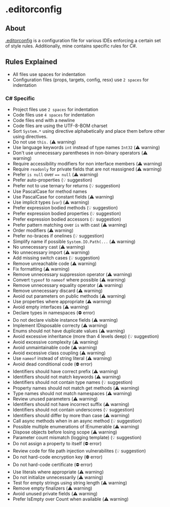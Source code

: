 # .editorconfig

## About

[.editorconfig](https://editorconfig.org/) is a configuration file for various IDEs enforcing a certain set of style rules. Additionally, mine contains specific rules for C#.

## Rules Explained

- All files use spaces for indentation
- Configuration files (props, targets, config, resx) use `2 spaces` for indentation

### C# Specific

- Project files use `2 spaces` for indentation
- Code files use `4 spaces` for indentation
- Code files end with a newline
- Code files are using the UTF-8-BOM charset
- Sort `System.*` using directive alphabetically and place them before other using directives.
- Do not use `this.` (⚠️ warning)
- Use language keywords `int` instead of type names `Int32` (⚠️ warning)
- Don't use unnecessary parentheses in non-binary operators (⚠️ warning)
- Require accessibility modifiers for non interface members (⚠️ warning)
- Require `readonly` for private fields that are not reassigned (⚠️ warning)
- Prefer `is null` over `== null` (⚠️ warning)
- Prefer auto-properties (💡 suggestion)
- Prefer not to use ternary for returns (💡 suggestion)
- Use PascalCase for method names
- Use PascalCase for constant fields (⚠️ warning)
- Use implicit types (`var`) (⚠️ warning)
- Prefer expression bodied methods (💡 suggestion)
- Prefer expression bodied properties (💡 suggestion)
- Prefer expression bodied accessors (💡 suggestion)
- Prefer pattern matching over `is` with cast (⚠️ warning)
- Order modifiers (⚠️ warning)
- Prefer no-braces if onelines (💡 suggestion)
- Simplify name if possible `System.IO.Path(...` (⚠️ warning)
- No unnecessary cast (⚠️ warning)
- No unnecessary import (⚠️ warning)
- Add missing switch cases (💡 suggestion)
- Remove unreachable code (⚠️ warning)
- Fix formatting (⚠️ warning)
- Remove unnecessary suppression operator (⚠️ warning)
- Convert `typeof` to `nameof` where possible (⚠️ warning)
- Remove unnecessary equality operator (⚠️ warning)
- Remove unnecessary discard (⚠️ warning)
- Avoid out parameters on public methods (⚠️ warning)
- Use properties where appropriate (⚠️ warning)
- Avoid empty interfaces (⚠️ warning)
- Declare types in namespaces (⛔ error)
- Do not declare visible instance fields (⚠️ warning)
- Implement IDisposable correcty (⚠️ warning)
- Enums should not have duplicate values (⚠️ warning)
- Avoid excessive inheritance (more than 4 levels deep) (💡 suggestion)
- Avoid excessive complexity  (⚠️ warning)
- Avoid unmaintainable code (⚠️ warning)
- Avoid excessive class coupling (⚠️ warning)
- Use `nameof` instead of string literal (⚠️ warning)
- Avoid dead conditional code (⛔ error)
- Identifiers should have correct prefix (⚠️ warning)
- Identifiers should not match keywords (⚠️ warning)
- Identifiers should not contain type names (💡 suggestion)
- Property names should not match get methods (⚠️ warning)
- Type names should not match namespaces (⚠️ warning)
- Review unused parameters (⚠️ warning)
- Identifiers should not have incorrect suffix (⚠️ warning)
- Identifiers should not contain underscores (💡 suggestion)
- Identifiers should differ by more than case (⚠️ warning)
- Call async methods when in an async method (💡 suggestion)
- Possible multiple enumerations of IEnumerable (⚠️ warning)
- Dispose objects before losing scope (⚠️ warning)
- Parameter count mismatch (logging template) (💡 suggestion)
- Do not assign a property to itself (⛔ error)
- Review code for file path injection vulnerabilites (💡 suggestion)
- Do not hard-code encryption key (⛔ error)
- Do not hard-code certificate (⛔ error)
- Use literals where appropriate (⚠️ warning)
- Do not initialize unnecessarily (⚠️ warning)
- Test for empty strings using string length (⚠️ warning)
- Remove empty finalizers (⚠️ warning)
- Avoid unused private fields (⚠️ warning)
- Prefer IsEmpty over Count when available (⚠️ warning)